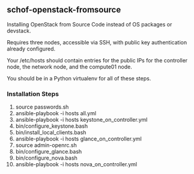 ## schof-openstack-fromsource

Installing OpenStack from Source Code instead of OS packages or devstack.

Requires three nodes, accessible via SSH, with public key authentication already configured.

Your /etc/hosts should contain entries for the public IPs for the controller node, the network node, and the compute01 node.

You should be in a Python virtualenv for all of these steps.


### Installation Steps


1. source passwords.sh
2. ansible-playbook -i hosts all.yml
3. ansible-playbook -i hosts keystone_on_controller.yml
3. bin/configure_keystone.bash
4. bin/install_local_clients.bash
5. ansible-playbook -i hosts glance_on_controller.yml
6. source admin-openrc.sh
7. bin/configure_glance.bash
8. bin/configure_nova.bash
8. ansible-playbook -i hosts nova_on_controller.yml
